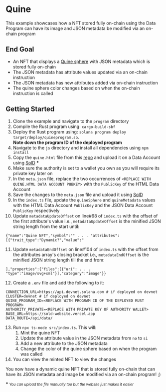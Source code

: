 # Quine

This example showcases how a NFT stored fully on-chain using the Data Program can have its image and JSON metadata be modified via an on-chain program

## End Goal

- An NFT that displays a [Quine sphere](https://github.com/nvsriram/quine) with JSON metadata which is stored fully on-chain
- The JSON metadata has attribute values updated via an on-chain instruction
- The JSON metadata has new attributes added via on-chain instruction
- The quine sphere color changes based on when the on-chain instruction is called

## Getting Started

1. Clone the example and navigate to the `program` directory
2. Compile the Rust program using: `cargo-build-sbf`
3. Deploy the Rust program using: `solana program deploy target/deploy/quineprogram.so`. <br />
   <b>Note down the program ID of the deployed program</b>
4. Navigate to the `js` directory and install all dependencies using `npm install`
5. Copy the `quine.html` file from this [repo](https://github.com/nvsriram/quine) and upload it on a Data Account using [SolD](https://sold-website.vercel.app/upload) <b>\*</b>
6. Make sure the authority is set to a wallet you own as you will require its private key later on
7. In the `meta.json` file, replace the two occurrences of `<REPLACE WITH QUINE.HTML DATA ACCOUNT PUBKEY>` with the `PublicKey` of the HTML Data Account
8. Save the changes to the `meta.json` file and upload it using [SolD](https://sold-website.vercel.app/upload)
9. In the `index.ts` file, update the `quineSphere` and `quineMetadata` values with the HTML Data Account `PublicKey` and the JSON Data Account `PublicKey` respectively
10. Update `metadataUpdateOffset` on line#68 of `index.ts` with the offset of the first attribute's value i.e., `metadataUpdateOffset` is the minified JSON string length from the start until:

```
{"name":"Quine NFT","symbol":"" . . . "attributes":[{"trait_type":"Dynamic?","value":"
```

11. Update `metadataEndOffset` on line#104 of `index.ts` with the offset from the attributes array's closing bracket i.e., `metadataEndOffset` is the minified JSON string length till the end from:

```
],"properties":{"files":[{"uri": . . . "type":"image/svg+xml"}],"category":"image"}}
```

12. Create a `.env` file and add the following to it:

```
CONNECTION_URL=https://api.devnet.solana.com # if deployed on devnet
CLUSTER=devnet # if deployed on devnet
QUINE_PROGRAM_ID=<REPLACE WITH PROGRAM ID OF THE DEPLOYED RUST PROGRAM>
AUTHORITY_PRIVATE=<REPLACE WITH PRIVATE KEY OF AUTHORITY WALLET>
BASE_URL=https://sold-website.vercel.app
DATA_ROUTE=/api/data/
```

13. Run `npx ts-node src/index.ts`. This will:
    1. Mint the quine NFT
    2. Update the attribute value in the JSON metadata from `no` to `si`
    3. Add a new attribute to the JSON metadata
    4. Change the color of the quine sphere based on when the program was called
14. You can view the minted NFT to view the changes

You now have a dynamic quine NFT that is stored fully on-chain that can have its JSON metadata and image be modified via an on-chain program! ;)

<b>\*</b><small><i> You can upload the file manually too but the website just makes it easier </i></small>
